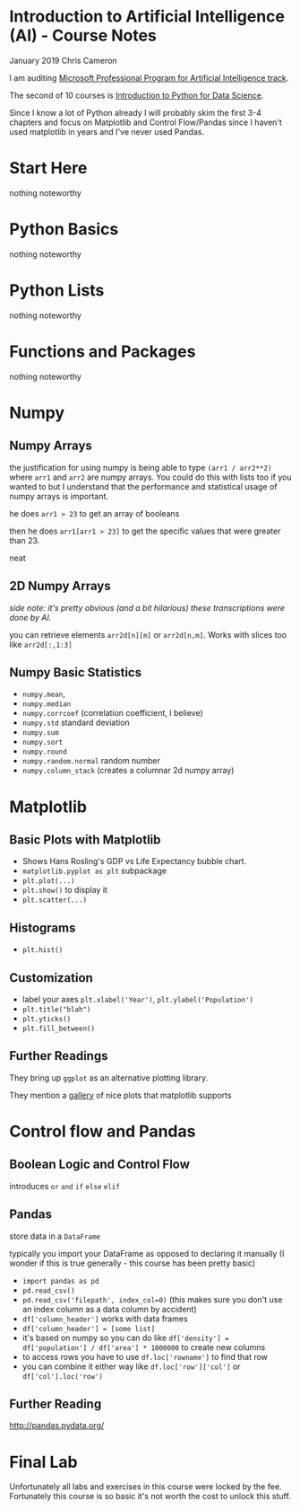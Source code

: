 Introduction to Artificial Intelligence (AI) - Course Notes
============
January 2019
Chris Cameron

I am auditing [Microsoft Professional Program for Artificial Intelligence track](https://academy.microsoft.com/en-us/tracks/artificial-intelligence/).

The second of 10 courses is [Introduction to Python for Data Science](https://courses.edx.org/courses/course-v1:Microsoft+DAT208x+1T2019/course/).

Since I know a lot of Python already I will probably skim the first 3-4 chapters and focus on Matplotlib and Control Flow/Pandas since I haven't used matplotlib in years and I've never used Pandas.

# Start Here

nothing noteworthy

# Python Basics

nothing noteworthy

# Python Lists

nothing noteworthy

# Functions and Packages

nothing noteworthy

# Numpy

## Numpy Arrays

the justification for using numpy is being able to type `(arr1 / arr2**2)` where `arr1` and `arr2` are numpy arrays. You could do this with lists too if you wanted to but I understand that the performance and statistical usage of numpy arrays is important.

he does `arr1 > 23` to get an array of booleans

then he does `arr1[arr1 > 23]` to get the specific values that were greater than 23.

neat

## 2D Numpy Arrays

*side note: it's pretty obvious (and a bit hilarious) these transcriptions were done by AI.*

you can retrieve elements `arr2d[n][m]` or `arr2d[n,m]`. Works with slices too like `arr2d[:,1:3]`

## Numpy Basic Statistics

- `numpy.mean`,
- `numpy.median`
- `numpy.corrcoef` (correlation coefficient, I believe)
- `numpy.std` standard deviation
- `numpy.sum`
- `numpy.sort`
- `numpy.round`
- `numpy.random.normal` random number
- `numpy.column_stack` (creates a columnar 2d numpy array)

# Matplotlib

## Basic Plots with Matplotlib

- Shows Hans Rosling's GDP vs Life Expectancy bubble chart.
- `matplotlib.pyplot as plt` subpackage
- `plt.plot(...)`
- `plt.show()` to display it
- `plt.scatter(...)`

## Histograms

- `plt.hist()`

## Customization

- label your axes `plt.xlabel('Year')`, `plt.ylabel('Population')`
- `plt.title("blah")`
- `plt.yticks()`
- `plt.fill_between()`

## Further Readings

They bring up `ggplot` as an alternative plotting library.

They mention a [gallery](http://matplotlib.org/1.5.1/gallery.html) of nice plots that matplotlib supports

# Control flow and Pandas

## Boolean Logic and Control Flow

introduces `or` `and` `if` `else` `elif`

## Pandas

store data in a `DataFrame`

typically you import your DataFrame as opposed to declaring it manually (I wonder if this is true generally - this course has been pretty basic)

- `import pandas as pd`
- `pd.read_csv()`
- `pd.read_csv('filepath', index_col=0)` (this makes sure you don't use an index column as a data column by accident)
- `df['column_header']` works with data frames
- `df['column_header'] = [some list]`
- it's based on numpy so you can do like `df['density'] = df['population'] / df['area'] * 1000000` to create new columns
- to access rows you have to use `df.loc['rowname']` to find that row
- you can combine it either way like `df.loc['row']['col']` or `df['col'].loc('row')`

## Further Reading

http://pandas.pydata.org/

# Final Lab

Unfortunately all labs and exercises in this course were locked by the fee. Fortunately this course is so basic it's not worth the cost to unlock this stuff.


